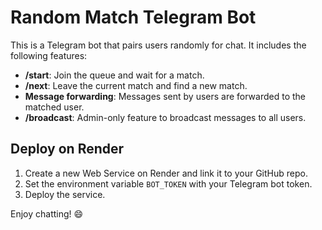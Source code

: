 # Random Match Telegram Bot

This is a Telegram bot that pairs users randomly for chat. It includes the following features:

- **/start**: Join the queue and wait for a match.
- **/next**: Leave the current match and find a new match.
- **Message forwarding**: Messages sent by users are forwarded to the matched user.
- **/broadcast**: Admin-only feature to broadcast messages to all users.

## Deploy on Render

1. Create a new Web Service on Render and link it to your GitHub repo.
2. Set the environment variable `BOT_TOKEN` with your Telegram bot token.
3. Deploy the service.

Enjoy chatting! 😄
